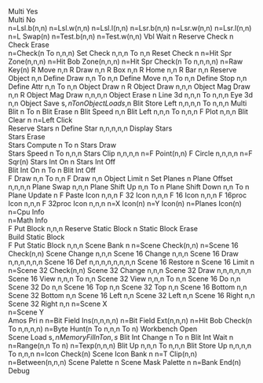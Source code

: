  Multi Yes  
 Multi No  
 n=Lsl.b(n,n)
 n=Lsl.w(n,n)
 n=Lsl.l(n,n)
 n=Lsr.b(n,n)
 n=Lsr.w(n,n)
 n=Lsr.l(n,n)
 n=L Swap(n)
 n=Test.b(n,n)
 n=Test.w(n,n)
 Vbl Wait n 
 Reserve Check n 
 Check Erase  
 n=Check(n To n,n,n)
 Set Check n,n,n To n,n 
 Reset Check n 
 n=Hit Spr Zone(n,n,n)
 n=Hit Bob Zone(n,n,n)
 n=Hit Spr Check(n To n,n,n,n)
 n=Raw Key(n)
 R Move n,n 
 R Draw n,n 
 R Box n,n 
 R Home n,n 
 R Bar n,n 
 Reserve Object n,n 
 Define Draw n,n To n,n 
 Define Move n,n To n,n 
 Define Stop n,n 
 Define Attr n,n To n,n 
 Object Draw n 
 R Object Draw n,n,n 
 Object Mag Draw n,n 
 R Object Mag Draw n,n,n,n 
 Object Erase n 
 Line 3d n,n,n To n,n,n 
 Eye 3d n,n 
 Object Save s$,n To n 
 Object Load s$,n 
 Blit Store Left n,n,n,n To n,n,n 
 Multi Blit n To n 
 Blit Erase n 
 Blit Speed n,n 
 Blit Left n,n,n To n,n,n 
 F Plot n,n,n 
 Blit Clear n 
 n=Left Click  
 Reserve Stars n 
 Define Star n,n,n,n,n 
 Display Stars  
 Stars Erase  
 Stars Compute n To n 
 Stars Draw  
 Stars Speed n To n,n,n 
 Stars Clip n,n,n,n 
 n=F Point(n,n)
 F Circle n,n,n,n 
 n=F Sqr(n)
 Stars Int On n 
 Stars Int Off  
 Blit Int On n To n 
 Blit Int Off  
 F Draw n,n To n,n 
 F Draw n,n 
 Object Limit n 
 Set Planes n 
 Plane Offset n,n,n,n 
 Plane Swap n,n,n 
 Plane Shift Up n,n To n 
 Plane Shift Down n,n To n 
 Plane Update n 
 F Paste Icon n,n,n 
 F 32 Icon n,n,n 
 F 16 Icon n,n,n 
 F 16proc Icon n,n,n 
 F 32proc Icon n,n,n 
 n=X Icon(n)
 n=Y Icon(n)
 n=Planes Icon(n)
 n=Cpu Info  
 n=Math Info  
 F Put Block n,n,n 
 Reserve Static Block n 
 Static Block Erase  
 Build Static Block  
 F Put Static Block n,n,n 
 Scene Bank n 
 n=Scene Check(n,n)
 n=Scene 16 Check(n,n)
 Scene Change n,n,n 
 Scene 16 Change n,n,n 
 Scene 16 Draw n,n,n,n,n,n 
 Scene 16 Def n,n,n,n,n,n,n,n 
 Scene 16 Restore n 
 Scene 16 Limit n 
 n=Scene 32 Check(n,n)
 Scene 32 Change n,n,n 
 Scene 32 Draw n,n,n,n,n,n 
 Scene 16 View n,n,n To n,n 
 Scene 32 View n,n,n To n,n 
 Scene 16 Do n,n 
 Scene 32 Do n,n 
 Scene 16 Top n,n 
 Scene 32 Top n,n 
 Scene 16 Bottom n,n 
 Scene 32 Bottom n,n 
 Scene 16 Left n,n 
 Scene 32 Left n,n 
 Scene 16 Right n,n 
 Scene 32 Right n,n 
 n=Scene X  
 n=Scene Y  
 Amos Pri n 
 n=Bit Field Ins(n,n,n,n)
 n=Bit Field Ext(n,n,n)
 n=Hit Bob Check(n To n,n,n,n)
 n=Byte Hunt(n To n,n,n To n)
 Workbench Open  
 Scene Load s$,n 
 Memory Fill n To n,s$ 
 Blit Int Change n To n 
 Blit Int Wait n 
 n=Range(n,n To n)
 n=Texp(n,n,n)
 Blit Up n,n,n To n,n,n 
 Blit Store Up n,n,n,n To n,n,n 
 n=Icon Check(n)
 Scene Icon Bank n 
 n=T Clip(n,n)
 n=Between(n,n,n)
 Scene Palette n 
 Scene Mask Palette n 
 n=Bank End(n)
 Debug  
